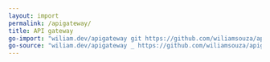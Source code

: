 ```yaml
---
layout: import
permalink: /apigateway/
title: API gateway
go-import: "wiliam.dev/apigateway git https://github.com/wiliamsouza/apigateway"
go-source: "wiliam.dev/apigateway _ https://github.com/wiliamsouza/apigateway/tree/master{/dir} https://github.com/wiliamsouza/apigateway/tree/master{/dir}/{file}#L{line}"
---
```

